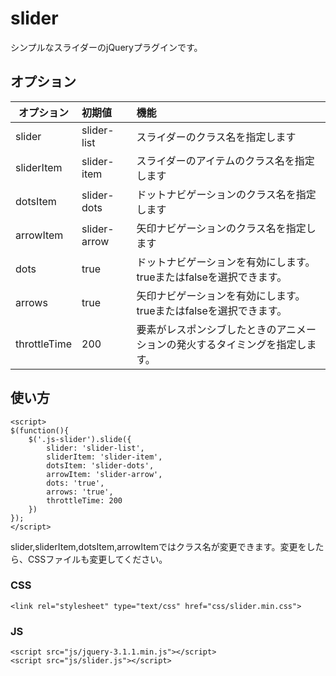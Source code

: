 # slider
シンプルなスライダーのjQueryプラグインです。

## オプション
| オプション         | 初期値          | 機能            |
| --------------- |:---------------|:---------------|
| slider          | slider-list    | スライダーのクラス名を指定します |
| sliderItem      | slider-item    | スライダーのアイテムのクラス名を指定します |
| dotsItem        | slider-dots    | ドットナビゲーションのクラス名を指定します |
| arrowItem       | slider-arrow   | 矢印ナビゲーションのクラス名を指定します |
| dots            | true           | ドットナビゲーションを有効にします。trueまたはfalseを選択できます。 |
| arrows          | true           | 矢印ナビゲーションを有効にします。trueまたはfalseを選択できます。 |
| throttleTime    | 200            | 要素がレスポンシブしたときのアニメーションの発火するタイミングを指定します。 |

## 使い方
~~~~
<script>
$(function(){
	$('.js-slider').slide({
		slider: 'slider-list',
		sliderItem: 'slider-item',
		dotsItem: 'slider-dots',
		arrowItem: 'slider-arrow',
		dots: 'true',
		arrows: 'true',
		throttleTime: 200
	})
});
</script>
~~~~

slider,sliderItem,dotsItem,arrowItemではクラス名が変更できます。変更をしたら、CSSファイルも変更してください。


### CSS
~~~~
<link rel="stylesheet" type="text/css" href="css/slider.min.css">
~~~~
### JS
~~~~
<script src="js/jquery-3.1.1.min.js"></script>
<script src="js/slider.js"></script>
~~~~
